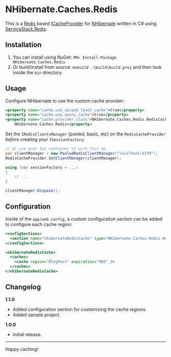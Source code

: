 NHibernate.Caches.Redis
=======================

This is a [Redis](http://redis.io/) based [ICacheProvider](http://www.nhforge.org/doc/nh/en/#configuration-optional-cacheprovider) 
for [NHibernate](http://nhforge.org/) written in C# using [ServiceStack.Redis](https://github.com/ServiceStack/ServiceStack.Redis).

Installation
------------

1. You can install using NuGet: `PM> Install-Package NHibernate.Caches.Redis`
2. Or build/install from source: `msbuild .\build\build.proj` and then look
   inside the `bin` directory.

Usage
-----

Configure NHibernate to use the custom cache provider:

```xml
<property name="cache.use_second_level_cache">true</property>
<property name="cache.use_query_cache">true</property>
<property name="cache.provider_class">NHibernate.Caches.Redis.RedisCacheProvider, 
    NHibernate.Caches.Redis</property>
```

Set the `IRedisClientsManager` (pooled, basic, etc) on the `RedisCacheProvider`
*before* creating your `ISessionFactory`:

```csharp
// Or use your IoC container to wire this up.
var clientManager = new PooledRedisClientManager("localhost:6379");
RedisCacheProvider.SetClientManager(clientManager);

using (var sessionFactory = ...)
{
    // ...
}

clientManager.Dispose();
```

Configuration
-------------

Inside of the `app/web.config`, a custom configuration section can be added to
configure each cache region:

```xml
<configSections>
  <section name="nhibernateRedisCache" type="NHibernate.Caches.Redis.RedisCacheProviderSection, NHibernate.Caches.Redis" />
</configSections>

<nhibernateRedisCache>
  <caches>
    <cache region="BlogPost" expiration="900" />
  </caches>
</nhibernateRedisCache>
```

Changelog
---------

**1.1.0**
- Added configuration section for customizing the cache regions.
- Added sample project.

**1.0.0**
- Initial release.

---

Happy caching!
